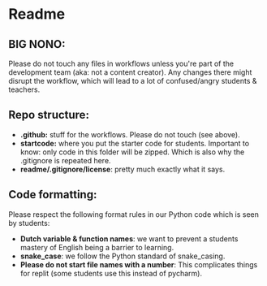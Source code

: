 # Readme

## BIG NONO:
Please do not touch any files in workflows unless you're part of the development team (aka: not a content creator).
Any changes there might disrupt the workflow, which will lead to a lot of confused/angry students & teachers.

## Repo structure:
- **.github:** stuff for the workflows.  Please do not touch (see above).
- **startcode:** where you put the starter code for students.
  Important to know: only code in this folder will be zipped.
  Which is also why the .gitignore is repeated here.
- **readme/.gitignore/license**: pretty much exactly what it says.

## Code formatting:
Please respect the following format rules in our Python code which is seen by students:
- **Dutch variable & function names**: we want to prevent a students mastery of English being a barrier to learning.
- **snake_case**: we follow the Python standard of snake_casing.
- **Please do not start file names with a number**: This complicates things for replit (some students use this instead of pycharm).
